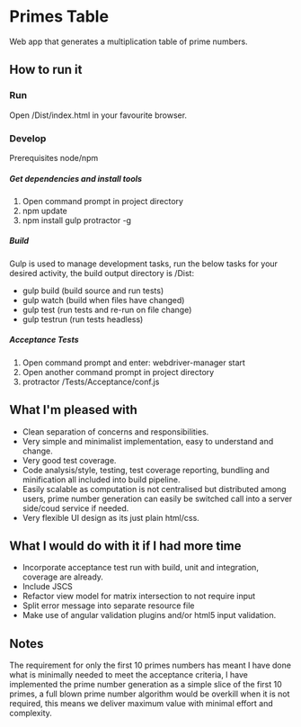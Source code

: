 # Primes Table
Web app that generates a multiplication table of prime numbers.

## How to run it
### Run
Open /Dist/index.html in your favourite browser.

### Develop
Prerequisites node/npm

##### Get dependencies and install tools
1. Open command prompt in project directory
2. npm update
3. npm install gulp protractor -g

##### Build
Gulp is used to manage development tasks, run the below tasks for your desired activity, the build output directory is /Dist:

- gulp build (build source and run tests)
- gulp watch (build when files have changed)
- gulp test (run tests and re-run on file change)
- gulp testrun (run tests headless)

##### Acceptance Tests
1. Open command prompt and enter: webdriver-manager start
2. Open another command prompt in project directory
3. protractor /Tests/Acceptance/conf.js

## What I'm pleased with
- Clean separation of concerns and responsibilities.
- Very simple and minimalist implementation, easy to understand and change.
- Very good test coverage.
- Code analysis/style, testing, test coverage reporting, bundling and minification all included into build pipeline.
- Easily scalable as computation is not centralised but distributed among users, prime number generation can easily be switched call into a server side/coud service if needed.
- Very flexible UI design as its just plain html/css.

## What I would do with it if I had more time
- Incorporate acceptance test run with build, unit and integration, coverage are already.
- Include JSCS
- Refactor view model for matrix intersection to not require input
- Split error message into separate resource file
- Make use of angular validation plugins and/or html5 input validation.

## Notes
The requirement for only the first 10 primes numbers has meant I have done what is minimally needed to meet the acceptance criteria, I have implemented the prime number generation as a simple slice of the first 10 primes, a full blown prime number algorithm would be overkill when it is not required, this means we deliver maximum value with minimal effort and complexity.
